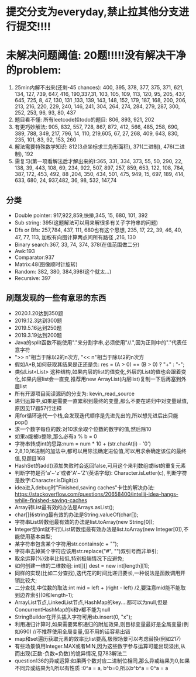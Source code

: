 # 提交分支为everyday,禁止拉其他分支进行提交!!!!
# 未解决问题阈值: 20题!!!!!没有解决干净的problem:
1. 25min内解不出来(还剩-45 chances): 400, 395, 378, 377, 375, 371, 621, 134, 127, 739, 647, 416, 190,337,31, 103, 105, 109, 113, 120, 95, 205, 437, 645, 725, 8, 47, 130, 131 ,133, 139, 143, 148, 152, 179, 187, 168, 200, 206, 213, 216, 220, 229, 240, 146, 241, 304, 264, 274, 284, 279, 287, 300, 252, 253, 96, 93, 80, 437
2. 题目看不懂: 所有leetcode挂todo的题目: 806, 893, 921, 202
3. 有更巧妙解法: 905, 832, 557, 728, 867, 872, 412, 566, 485, 258, 690, 389, 788, 349, 217, 796, 14, 110, 219,605, 67, 27, 268, 409, 643, 830, 235, 101, 83, 92, 153, 260
4. 解法需要特殊数学知识: 812(3点坐标求三角形面积), 371(二进制), 476(二进制), 192
5. 需复习(第一项看解法后才解出来的):365, 331, 334, 373, 55, 50, 290, 22, 138, 39, 443, 108, 69, 234, 922, 507, 897, 257, 859, 653, 122, 108, 784, 387, 172, 453, 492, 88 ,204, 350, 434, 501, 475, 949, 15, 697, 189, 414, 633, 680, 24, 937,482, 36, 98, 532, 147,74

## 分类
- Double pointer: 917,922,859,快排,345, 15, 680, 101, 392
- Sub string: 395(这题解法可以用来解很多有关子字符串的问题)
- Dfs or Bfs: 257,784, 437, 111, 680也有这个思想, 235, 17, 22, 39, 46, 40, 47, 77, 113, 加权有向图计算两点间所有路径 ,216, 130
- Binary search:367, 33, 74, 374, 378(在值范围做二分)
- Awk:193
- Comparator:937
- Matrix:48(图像顺时针旋转)
- Random: 382, 380, 384,398(这个就太...)
- Recursive: 397

## 刷题发现的一些有意思的东西
- 2020.1.20达到350题
- 2019.12.3达到300题
- 2019.5.16达到250题
- 2019.3.19达到200题
- Java的split函数不能使用"."来分割字串,必须使用"//.",因为正则中的"."代表任意字符
- ">> n"相当于除以2的n次方, "<< n"相当于除以2的n次方
- 假如A*B,如何获取其结果是正还是负: res = (A > 0) == (B > 0) ? "+" : "-";
- 类似List<List<E>> 这种结构,如果内层的list的值变化,外层的List的值也会跟着变化,如果内层list会一直变,推荐用new ArrayList(内层list)复制一下后再塞到外层list
- 所有开源项目阅读源码的分支为: kevin_read_source
- 递归运算中,如果是需要一直累积到最终的变量,那么不要在递归中对变量赋值,原因见17题57行注释
- 用for循环迭代一个栈,会发现迭代顺序是先进先出的,所以想先进后出只能pop()
- 求一个数字每位的数:对10求余取个位数的数字的值,然后除10
- 如果a能被b整除,那么必有a % b = 0
- 字符串转成int的思路:num = num * 10 + (str.charAt(i) - '0')
- 2,8,10,16进制的加法中,都可以用除法确定进位值,可以用求余确定该位的最终值,见题目168
- HashSet的add()添加失败时会返回false,可用这个来判数组或list的重复元素
- 判断字符是否'a'~'z'或者'A'~'Z'(英语字母): Character.isLetter(c), 判断字符是数字:Character.isDigit(c)
- idea进入debug时"Finished,saving caches"卡住的解决办法: https://stackoverflow.com/questions/20658400/intellij-idea-hangs-while-finished-saving-caches
- Array转List最有效的办法是Arrays.asList();
- char\[]转string最有效的办法是String.valueOf(char\[]);
- 字符串List转数组最有效的办法是list.toArray(new String\[0]);
- Integer型(int就不行)List转数组最有效办法是list.toArray(new Integer\[0]),不能使用基本类型;
- 某字符串包含某个字符用str.contains(c + "");
- 字符串去掉某个字符应该用str.replace("#", "")双引号而非单引;
- 取余运算(%)效率比较低,特别极端情况下应避免;
- 如何创建一维的二维数组: int\[][] dest = new int\[length]\[1];
- 同样的实现(比如二分查找),迭代花的时间比递归要长,一种说法是函数调用开销比较大;
- 二分查找,中位数的取法:int mid = left + (right - left) /2,要注意mid能不能取到边界索引(0和length-1);
- ArrayList节点,LinkedList节点,HashMap的key....都可以为null,但是ConcurrentHashMap的k和v都不能为null
- StringBuilder在开头插入字符可用sb.insert(0, "x");
- 利用递归计算时,如果需要累积递归的附加效果,则目标变量最好是全局变量(例如690) //不推荐使用全局变量,但不用的话容易出错
- map和set遍历获取元素的效率比list要高,极限场景可以考虑替换(例如217)
- 有些场景慎用Integer.MAX或者MIN,因为这些数字参与运算可能出现溢出,从而出现(正数-负数=负数)的诡异情况,见783解法二
- question136的异或运算:如果两个数对应二进制位相同,那么异或结果为0,如果不同异或结果为1,所以有性质 :0^a = a, b^b=0,所以b^b^a = 0^a = a
